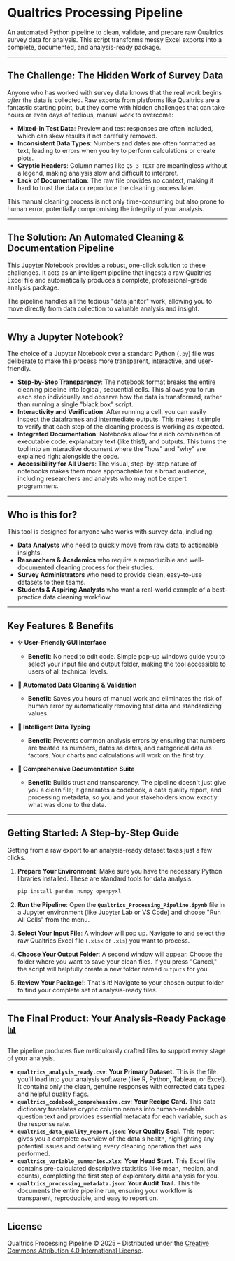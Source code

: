 # Qualtrics Processing Pipeline

An automated Python pipeline to clean, validate, and prepare raw Qualtrics survey data for analysis. This script transforms messy Excel exports into a complete, documented, and analysis-ready package.

---

## The Challenge: The Hidden Work of Survey Data

Anyone who has worked with survey data knows that the real work begins *after* the data is collected. Raw exports from platforms like Qualtrics are a fantastic starting point, but they come with hidden challenges that can take hours or even days of tedious, manual work to overcome:

- **Mixed-in Test Data**: Preview and test responses are often included, which can skew results if not carefully removed.
- **Inconsistent Data Types**: Numbers and dates are often formatted as text, leading to errors when you try to perform calculations or create plots.
- **Cryptic Headers**: Column names like `Q5_3_TEXT` are meaningless without a legend, making analysis slow and difficult to interpret.
- **Lack of Documentation**: The raw file provides no context, making it hard to trust the data or reproduce the cleaning process later.

This manual cleaning process is not only time-consuming but also prone to human error, potentially compromising the integrity of your analysis.

---

## The Solution: An Automated Cleaning & Documentation Pipeline

This Jupyter Notebook provides a robust, one-click solution to these challenges. It acts as an intelligent pipeline that ingests a raw Qualtrics Excel file and automatically produces a complete, professional-grade analysis package.



The pipeline handles all the tedious "data janitor" work, allowing you to move directly from data collection to valuable analysis and insight.

---

## Why a Jupyter Notebook?

The choice of a Jupyter Notebook over a standard Python (`.py`) file was deliberate to make the process more transparent, interactive, and user-friendly.

- **Step-by-Step Transparency**: The notebook format breaks the entire cleaning pipeline into logical, sequential cells. This allows you to run each step individually and observe how the data is transformed, rather than running a single "black box" script.
- **Interactivity and Verification**: After running a cell, you can easily inspect the dataframes and intermediate outputs. This makes it simple to verify that each step of the cleaning process is working as expected.
- **Integrated Documentation**: Notebooks allow for a rich combination of executable code, explanatory text (like this!), and outputs. This turns the tool into an interactive document where the "how" and "why" are explained right alongside the code.
- **Accessibility for All Users**: The visual, step-by-step nature of notebooks makes them more approachable for a broad audience, including researchers and analysts who may not be expert programmers.

---

## Who is this for?

This tool is designed for anyone who works with survey data, including:

- **Data Analysts** who need to quickly move from raw data to actionable insights.
- **Researchers & Academics** who require a reproducible and well-documented cleaning process for their studies.
- **Survey Administrators** who need to provide clean, easy-to-use datasets to their teams.
- **Students & Aspiring Analysts** who want a real-world example of a best-practice data cleaning workflow.

---

## Key Features & Benefits

- **✨ User-Friendly GUI Interface**
  - **Benefit**: No need to edit code. Simple pop-up windows guide you to select your input file and output folder, making the tool accessible to users of all technical levels.

- **🤖 Automated Data Cleaning & Validation**
  - **Benefit**: Saves you hours of manual work and eliminates the risk of human error by automatically removing test data and standardizing values.

- **🧠 Intelligent Data Typing**
  - **Benefit**: Prevents common analysis errors by ensuring that numbers are treated as numbers, dates as dates, and categorical data as factors. Your charts and calculations will work on the first try.

- **📝 Comprehensive Documentation Suite**
  - **Benefit**: Builds trust and transparency. The pipeline doesn't just give you a clean file; it generates a codebook, a data quality report, and processing metadata, so you and your stakeholders know exactly what was done to the data.

---

## Getting Started: A Step-by-Step Guide

Getting from a raw export to an analysis-ready dataset takes just a few clicks.

1.  **Prepare Your Environment**: Make sure you have the necessary Python libraries installed. These are standard tools for data analysis.
    ```bash
    pip install pandas numpy openpyxl
    ```
2.  **Run the Pipeline**: Open the **`Qualtrics_Processing_Pipeline.ipynb`** file in a Jupyter environment (like Jupyter Lab or VS Code) and choose "Run All Cells" from the menu.

3.  **Select Your Input File**: A window will pop up. Navigate to and select the raw Qualtrics Excel file (`.xlsx` or `.xls`) you want to process.

4.  **Choose Your Output Folder**: A second window will appear. Choose the folder where you want to save your clean files. If you press "Cancel," the script will helpfully create a new folder named `outputs` for you.

5.  **Review Your Package!**: That's it! Navigate to your chosen output folder to find your complete set of analysis-ready files.

---

## The Final Product: Your Analysis-Ready Package 📊

The pipeline produces five meticulously crafted files to support every stage of your analysis.

- **`qualtrics_analysis_ready.csv`**: **Your Primary Dataset.** This is the file you'll load into your analysis software (like R, Python, Tableau, or Excel). It contains only the clean, genuine responses with corrected data types and helpful quality flags.
- **`qualtrics_codebook_comprehensive.csv`**: **Your Recipe Card.** This data dictionary translates cryptic column names into human-readable question text and provides essential metadata for each variable, such as the response rate.
- **`qualtrics_data_quality_report.json`**: **Your Quality Seal.** This report gives you a complete overview of the data's health, highlighting any potential issues and detailing every cleaning operation that was performed.
- **`qualtrics_variable_summaries.xlsx`**: **Your Head Start.** This Excel file contains pre-calculated descriptive statistics (like mean, median, and counts), completing the first step of exploratory data analysis for you.
- **`qualtrics_processing_metadata.json`**: **Your Audit Trail.** This file documents the entire pipeline run, ensuring your workflow is transparent, reproducible, and easy to report on.

---

## License

Qualtrics Processing Pipeline © 2025 – Distributed under the [Creative Commons Attribution 4.0 International License](http://creativecommons.org/licenses/by/4.0/).